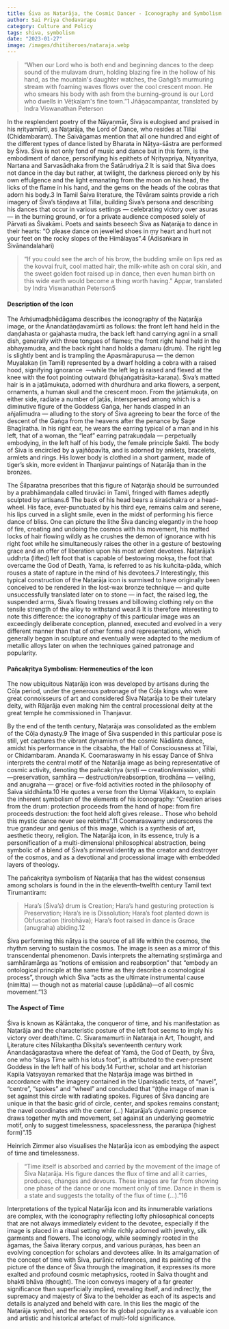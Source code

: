 ```yaml
---
title: Śiva as Naṭarāja, the Cosmic Dancer - Iconography and Symbolism
author: Sai Priya Chodavarapu
category: Culture and Policy
tags: shiva, symbolism
date: "2023-01-27"
image: /images/dhitiheroes/nataraja.webp
---
```


> “When our Lord who is both end and beginning
> dances to the deep sound of the mulavam drum,
> holding blazing fire in the hollow of his hand,
> as the mountain's daughter watches,
> the Gaṅgā’s murmuring stream with foaming waves
> flows over the cool crescent moon.
> He who smears his body
> with ash from the burning-ground
> is our Lord who dwells
> in Vēṭkaḷam's fine town.”1
> Jñāṉacampantar, translated by Indra Viswanathan Peterson

In the resplendent poetry of the Nāyaṉmār, Śiva is eulogised and praised in his nṛityamūrti, as Naṭarāja, the Lord of Dance, who resides at Tillai (Chidambaram). The Śaivāgamas mention that all one hundred and eight of the different types of dance listed by Bharata in Nāṭya-śāstra are performed by Śiva. Śiva is not only fond of music and dance but in this form, is the embodiment of dance, personifying his epithets of Nṛityapriya, Nityanṛitya, Nartana and Sarvasādhaka from the Śatārudriya.2 It is said that Śiva does not dance in the day but rather, at twilight, the darkness pierced only by his own effulgence and the light emanating from the moon on his head, the licks of the flame in his hand, and the gems on the heads of the cobras that adorn his body.3 In Tamil Śaiva literature, the Tēvāram saints provide a rich imagery of Śiva’s tāṇḍava at Tillai, building Śiva’s persona and describing his dances that occur in various settings — celebrating victory over asuras — in the burning ground, or for a private audience composed solely of Pārvati as Śivakāmi. Poets and saints beseech Śiva as Naṭarāja to dance in their hearts: “O please dance on jewelled shoes in my heart and hurt not your feet on the rocky slopes of the Himālayas”.4 (Ādiśaṅkara in Śivānandalahari)

> “If you could see
> the arch of his brow,
> the budding smile on lips red as the kovvai fruit,
> cool matted hair,
> the milk-white ash on coral skin,
> and the sweet golden foot
> raised up in dance,
> then even human birth on this wide earth
> would become a thing worth having.”
Appar, translated by Indra Viswanathan Peterson5

#### Description of the Icon

The Aṁśumadbhēdāgama describes the iconography of the Naṭarāja image, or the Ānandatāṇḍavamūrti as follows: the front left hand held in the daṇḍahasta or gajahasta mudra, the back left hand carrying agni in a small dish, generally with three tongues of flames; the front right hand held in the abhayamudra, and the back right hand holds a ḍamaru (drum). The right leg is slightly bent and is trampling the Apasmārapuruṣa — the demon Muyalakaṇ (in Tamil) represented by a dwarf holding a cobra with a raised hood, signifying ignorance  —while the left leg is raised and flexed at the knee with the foot pointing outward (bhujaṅgatrāsita-karaṇa). Śiva’s matted hair is in a jaṭāmukuṭa, adorned with dhurdhura and arka flowers, a serpent, ornaments, a human skull and the crescent moon. From the jaṭāmukuṭa, on either side, radiate a number of jaṭās, interspersed among which is a diminutive figure of the Goddess Gaṅga, her hands clasped in an añjalīmudra — alluding to the story of Śiva agreeing to bear the force of the descent of the Gaṅga from the heavens after the penance by Sage Bhagīratha. In his right ear, he wears the earring typical of a man and in his left, that of a woman, the “leaf” earring patrakuṇḍala — perpetually embodying, in the left half of his body, the female principle Śakti. The body of Śiva is encircled by a yajñōpavīta, and is adorned by anklets, bracelets, armlets and rings. His lower body is clothed in a short garment, made of tiger’s skin, more evident in Thanjavur paintings of Naṭarāja than in the bronzes. 

The Śilparatna prescribes that this figure of Naṭarāja should be surrounded by a prabhāmaṇḍala called tiruvāci in Tamil, fringed with flames adeptly sculpted by artisans.6 The back of his head bears a śiraśchakra or a head-wheel. His face, ever-punctuated by his third eye, remains calm and serene, his lips curved in a slight smile, even in the midst of performing his fierce dance of bliss. One can picture the lithe Śiva dancing elegantly in the hoop of fire, creating and undoing the cosmos with his movement, his matted locks of hair flowing wildly as he crushes the demon of ignorance with his right foot while he simultaneously raises the other in a gesture of bestowing grace and an offer of liberation upon his most ardent devotees. Naṭarāja’s uddhṛta (lifted) left foot that is capable of bestowing mokṣa, the foot that overcame the God of Death, Yama, is referred to as his kuñcita-pāda, which rouses a state of rapture in the mind of his devotees.7 Interestingly, this typical construction of the Naṭarāja icon is surmised to have originally been conceived to be rendered in the lost-wax bronze technique — and quite unsuccessfully translated later on to stone — in fact, the raised leg, the suspended arms, Śiva’s flowing tresses and billowing clothing rely on the tensile strength of the alloy to withstand wear.8 It is therefore interesting to note this difference: the iconography of this particular image was an exceedingly deliberate conception, planned, executed and evolved in a very different manner than that of other forms and representations, which generally began in sculpture and eventually were adapted to the medium of metallic alloys later on when the techniques gained patronage and popularity.

#### Pañcakṛitya Symbolism: Hermeneutics of the Icon

The now ubiquitous Naṭarāja icon was developed by artisans during the Cōḷa period, under the generous patronage of the Cōḷa kings who were great connoisseurs of art and considered Śiva Naṭarāja to be their tutelary deity, with Rājarāja even making him the central processional deity at the great temple he commissioned in Thanjavur. 

By the end of the tenth century, Naṭarāja was consolidated as the emblem of the Cōḷa dynasty.9 The image of Śiva suspended in this particular pose is still, yet captures the vibrant dynamism of the cosmic Nādānta dance, amidst his performance in the citsabha, the Hall of Consciousness at Tillai, or Chidambaram. Ananda K. Coomaraswamy in his essay Dance of Shiva interprets the central motif of the Naṭarāja image as being representative of cosmic activity, denoting the pañcakṛitya (sṛṣṭi — creation/emission, sthiti —preservation, saṃhāra — destruction/reabsorption, tirodhāna — veiling, and anugraha — grace) or five-fold activities rooted in the philosophy of Śaiva siddhānta.10 He quotes a verse from the Uṇmai Viḷakkam, to explain the inherent symbolism of the elements of his iconography: “Creation arises from the drum: protection proceeds from the hand of hope: from fire proceeds destruction: the foot held aloft gives release.. Those who behold this mystic dance never see rebirths”.11 Coomaraswamy underscores the true grandeur and genius of this image, which is a synthesis of art, aesthetic theory, religion. The Naṭarāja icon, in its essence, truly is a personification of a multi-dimensional philosophical abstraction, being symbolic of a blend of Śiva’s primeval identity as the creator and destroyer of the cosmos, and as a devotional and processional image with embedded layers of theology.

The pañcakṛitya symbolism of Naṭarāja that has the widest consensus among scholars is found in the in the eleventh–twelfth century Tamil text Tirumantiram:

> Hara’s (Śiva’s) drum is Creation;
> Hara’s hand gesturing protection is Preservation;
> Hara’s ire is Dissolution;
> Hara’s foot planted down is Obfuscation (tirobhāva);
> Hara’s foot raised in dance is Grace (anugraha) abiding.12

Śiva performing this nātya is the source of all life within the cosmos, the rhythm serving to sustain the cosmos. The image is seen as a mirror of this transcendental phenomenon. Davis interprets the alternating sṛṣṭimārga and samhāramārga as “notions of emission and reabsorption” that “embody an ontological principle at the same time as they describe a cosmological process”, through which Śiva “acts as the ultimate instrumental cause (nimitta) — though not as material cause (upādāna)—of all cosmic movement.”13

#### The Aspect of Time

Śiva is known as Kālāntaka, the conqueror of time, and his manifestation as Naṭarāja and the characteristic posture of the left foot seems to imply his victory over death/time. C. Sivaramamurti in Nataraja in Art, Thought, and Literature cites Nīlakaṇṭha Dīkṣita’s seventeenth century work Ānandasāgarastava where the defeat of Yamā, the God of Death, by Śiva, one who “slays Time with his lotus foot”, is attributed to the ever-present Goddess in the left half of his body.14 Further, scholar and art historian Kapila Vatsyayan remarked that the Naṭarāja image was birthed in accordance with the imagery contained in the Upaniṣadic texts, of “navel”, “centre”, “spokes” and “wheel” and concluded that “(t)he image of man is set against this circle with radiating spokes. Figures of Śiva dancing are unique in that the basic grid of circle, center, and spokes remains constant; the navel coordinates with the center (…) Naṭarāja’s dynamic presence draws together myth and movement, set against an underlying geometric motif, only to suggest timelessness, spacelessness, the pararūpa (highest form)”.15

Heinrich Zimmer also visualises the Naṭarāja icon as embodying the aspect of time and timelessness.

> “Time itself is absorbed and carried by the movement of the image of Śiva Naṭarāja. His figure dances the flux of time and all it carries, produces, changes and devours. These images are far from showing one phase of the dance or one moment only of time. Dance in them is a state and suggests the totality of the flux of time (…).”16

Interpretations of the typical Naṭarāja icon and its innumerable variations are complex, with the iconography reflecting lofty philosophical concepts that are not always immediately evident to the devotee, especially if the image is placed in a ritual setting while richly adorned with jewelry, silk garments and flowers. The iconology, while seemingly rooted in the āgamas, the Śaiva literary corpus, and various purāṇas, has been an evolving conception for scholars and devotees alike. In its amalgamation of the concept of time with Śiva, purāṇic references, and its painting of the picture of the dance of Śiva through the imagination, it expresses its more exalted and profound cosmic metaphysics, rooted in Śaiva thought and bhakti bhāva (thought). The icon conveys imagery of a far greater significance than superficially implied, revealing itself, and indirectly, the supremacy and majesty of Śiva to the beholder as each of its aspects and details is analyzed and beheld with care. In this lies the magic of the Naṭarāja symbol, and the reason for its global popularity as a valuable icon and artistic and historical artefact of multi-fold significance. 